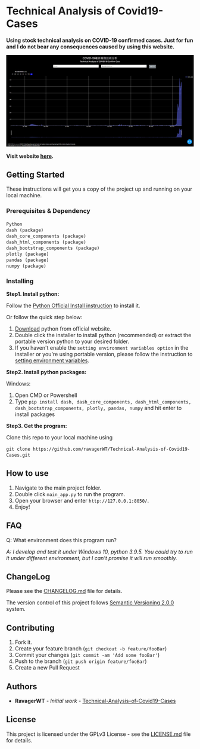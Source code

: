 # Technical Analysis of Covid19-Cases
**Using stock technical analysis on COVID-19 confirmed cases.  Just for fun and I do not bear any consequences caused by using this website.**

![](screenshot/Main%20GUI%201.0.0.jpg?raw=true)

**Visit website [here](https://covid19-cases-tech-analysis.herokuapp.com/).**

## Getting Started

These instructions will get you a copy of the project up and running on your local machine.

### Prerequisites & Dependency

```
Python
dash (package)
dash_core_components (package)
dash_html_components (package)
dash_bootstrap_components (package)
plotly (package)
pandas (package)
numpy (package)
```

### Installing

**Step1. Install python:**

Follow the [Python Official Install instruction](https://docs.python.org/3/using/windows.html) to install it.

Or follow the quick step below:
1. [Download](https://www.python.org/downloads/) python from official website.
2. Double click the installer to install python (recommended) or extract the portable version python to your desired folder.
3. If you haven't enable the `setting environment variables option` in the installer or you're using portable version, please follow the instruction to [setting environment variables](https://docs.python.org/3/using/windows.html#configuring-python).


**Step2. Install python packages:**

Windows:

1. Open CMD or Powershell
2. Type `pip install dash, dash_core_components, dash_html_components, dash_bootstrap_components, plotly, pandas, numpy` and hit enter to install packages

**Step3. Get the program:**

Clone this repo to your local machine using
```git
git clone https://github.com/ravagerWT/Technical-Analysis-of-Covid19-Cases.git
```

## How to use

1. Navigate to the main project folder.
2. Double click `main_app.py` to run the program.
3. Open your browser and enter `http://127.0.0.1:8050/`.
4. Enjoy!

## FAQ

Q: What environment does this program run?

*A: I develop and test it under Windows 10, python 3.9.5.  You could try to run it under different environment, but I can't promise it will run smoothly.*

## ChangeLog

Please see the [CHANGELOG.md](https://github.com/ravagerWT/Technical-Analysis-of-Covid19-Cases/blob/develop/CHANGELOG.md) file for details.

The version control of this project follows [Semantic Versioning 2.0.0](https://semver.org/) system.

## Contributing

1. Fork it.
2. Create your feature branch (`git checkout -b feature/fooBar`)
3. Commit your changes (`git commit -am 'Add some fooBar'`)
4. Push to the branch (`git push origin feature/fooBar`)
5. Create a new Pull Request

## Authors

* **RavagerWT** - *Initial work* - [Technical-Analysis-of-Covid19-Cases](https://github.com/ravagerWT/Technical-Analysis-of-Covid19-Cases)

## License

This project is licensed under the GPLv3 License - see the [LICENSE.md](https://github.com/ravagerWT/Technical-Analysis-of-Covid19-Cases/blob/master/LICENSE.md) file for details.
